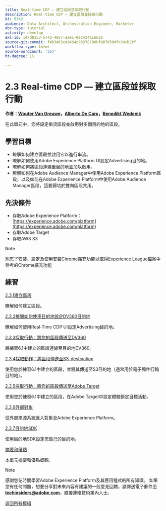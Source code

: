 ```yaml
---
title: Real-time CDP — 建立區段並採取行動
description: Real-time CDP — 建立區段並採取行動
kt: 5342
audience: Data Architect, Orchestration Engineer, Marketer
doc-type: tutorial
activity: develop
exl-id: 147d9153-5742-4857-aae1-0ec434a1e626
source-git-commit: f4b3463ce9464c96378790bf8070504fc90cb2ff
workflow-type: tm+mt
source-wordcount: '357'
ht-degree: 1%

---
```


# 2.3 Real-time CDP — 建立區段並採取行動

**作者：[Wouter Van Greuwe](https://www.linkedin.com/in/woutervangeluwe/)，[Alberto De Caro](https://www.linkedin.com/in/albertodecaro/)，[Benedikt Wedenik](https://www.linkedin.com/in/benedikt-wedenik/)**

在此單元中，您將設定串流區段並啟用對多個目的地的區段。

## 學習目標

- 瞭解如何建立區段並啟用它以進行串流。
- 瞭解如何使用Adobe Experience Platform UI設定Advertising目的地。
- 瞭解如何將區段連線至目的地並加以啟用。
- 瞭解如何在Adobe Audience Manager中使用Adobe Experience Platform區段，以及如何在Adobe Experience Platform中使用Adobe Audience Manager區段，這要歸功於雙向區段共用。

## 先決條件

- 存取Adobe Experience Platform： [https://experience.adobe.com/platform](https://experience.adobe.com/platform)
- 存取Adobe Target
- 存取AWS S3

>[!NOTE]
>
>別忘了安裝、設定及使用[安裝Chrome擴充功能以取得Experience League檔案](../../gettingstarted/gettingstarted/ex1.md)中參考的Chrome擴充功能

## 練習

[2.3.1建立區段](./ex1.md)

瞭解如何建立區段。

[2.3.2檢閱如何使用目的地設定DV360目的地](./ex2.md)

瞭解如何使用Real-Time CDP UI設定Advertising目的地。

[2.3.3採取行動：將您的區段傳送至DV360](./ex3.md)

將練習6.1中建立的區段連線至目的地DV360。

[2.3.4採取動作：將區段傳送至S3-destination](./ex4.md)

使用您於練習6.1中建立的區段，並將其傳送至S3目的地（通常用於電子郵件行銷目的地）。

[2.3.5採取行動：將您的區段傳送至Adobe Target](./ex5.md)

使用您於練習6.1中建立的區段，在Adobe Target中設定體驗鎖定目標活動。

[2.3.6外部對象](./ex6.md)

從外部來源系統匯入對象至Adobe Experience Platform。

[2.3.7目的地SDK](./ex7.md)

使用目的地SDK設定您自己的目的地。

[摘要和優點](./summary.md)

本單元摘要和優點概觀。

>[!NOTE]
>
>感謝您花時間學習Adobe Experience Platform及其應用程式的所有知識。 如果您有任何問題，想要分享對未來內容有建議的一般意見回饋，請傳送電子郵件至&#x200B;**techinsiders@adobe.com**，直接連絡技術業內人士。

[返回所有模組](../../../overview.md)
